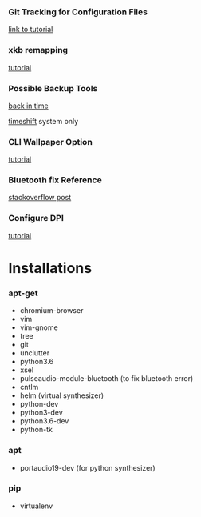 ### Git Tracking for Configuration Files
[link to tutorial](https://developer.atlassian.com/blog/2016/02/best-way-to-store-dotfiles-git-bare-repo/)

### xkb remapping
[tutorial](https://www.linux.com/learn/hacking-your-linux-keyboard-xkb)

### Possible Backup Tools
[back in time](https://github.com/bit-team/backintime)

[timeshift](https://github.com/teejee2008/timeshift) system only

### CLI Wallpaper Option
[tutorial](https://unix.stackexchange.com/questions/275266/randomly-cycle-different-wallpapers-on-each-monitor)

### Bluetooth fix Reference
[stackoverflow post](https://askubuntu.com/questions/801404/bluetooth-connection-failed-blueman-bluez-errors-dbusfailederror-protocol-no)

### Configure DPI
[tutorial](http://blog.mlindgren.ca/entry/2015/02/21/configuring-dpi-in-lubuntu-slash-lxde/)

# Installations

### apt-get
* chromium-browser
* vim
* vim-gnome
* tree
* git
* unclutter
* python3.6
* xsel
* pulseaudio-module-bluetooth (to fix bluetooth error)
* cntlm
* helm (virtual synthesizer)
* python-dev
* python3-dev
* python3.6-dev
* python-tk

### apt
* portaudio19-dev (for python synthesizer)

### pip
* virtualenv
